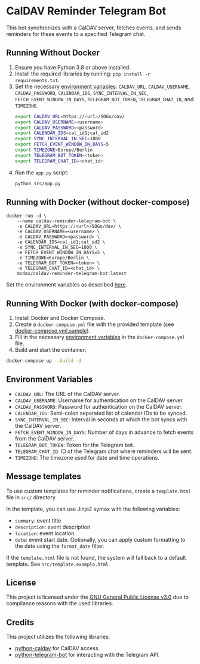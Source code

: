 # CalDAV Reminder Telegram Bot

This bot synchronizes with a CalDAV server, fetches events, and sends reminders for these events to a specified Telegram chat.

## Running Without Docker

1. Ensure you have Python 3.8 or above installed.
2. Install the required libraries by running: `pip install -r requirements.txt`.
3. Set the necessary [environment variables](#environment-variables): `CALDAV_URL`, `CALDAV_USERNAME`, `CALDAV_PASSWORD`, `CALENDAR_IDS`, `SYNC_INTERVAL_IN_SEC`, `FETCH_EVENT_WINDOW_IN_DAYS`, `TELEGRAM_BOT_TOKEN`, `TELEGRAM_CHAT_ID`, and `TIMEZONE`.
    ```bash
    export CALDAV_URL=https://<url>/SOGo/dav/
    export CALDAV_USERNAME=<username>
    export CALDAV_PASSWORD=<password>
    export CALENDAR_IDS=cal_id1;cal_id2
    export SYNC_INTERVAL_IN_SEC=1800
    export FETCH_EVENT_WINDOW_IN_DAYS=5
    export TIMEZONE=Europe/Berlin
    export TELEGRAM_BOT_TOKEN=<token>
    export TELEGRAM_CHAT_ID=<chat_id>
    ```
4. Run the `app.py` script:
    ```bash
    python src/app.py
    ```

## Running with Docker (without docker-compose)

    docker run -d \
        --name caldav-reminder-telegram-bot \
        -e CALDAV_URL=https://<url>/SOGo/dav/ \
        -e CALDAV_USERNAME=<username> \
        -e CALDAV_PASSWORD=<password> \
        -e CALENDAR_IDS=cal_id1;cal_id2 \
        -e SYNC_INTERVAL_IN_SEC=1800 \
        -e FETCH_EVENT_WINDOW_IN_DAYS=5 \
        -e TIMEZONE=Europe/Berlin \
        -e TELEGRAM_BOT_TOKEN=<token> \
        -e TELEGRAM_CHAT_ID=<chat_id> \
        mcdax/caldav-reminder-telegram-bot:latest

Set the environment variables as described [here](#environment-variables).

## Running With Docker (with docker-compose)

1. Install Docker and Docker Compose.
2. Create a `docker-compose.yml` file with the provided template (see [docker-compose.yml.sample](https://github.com/mcdax/caldav-reminder-telegram-bot/blob/main/docker-compose.yml.sample)).
3. Fill in the necessary [environment variables](#environment-variables) in the `docker-compose.yml` file.
4. Build and start the container: 
  ```bash
docker-compose up --build -d
 ```

## Environment Variables

- `CALDAV_URL`: The URL of the CalDAV server.
- `CALDAV_USERNAME`: Username for authentication on the CalDAV server.
- `CALDAV_PASSWORD`: Password for authentication on the CalDAV server.
- `CALENDAR_IDS`: Semi-colon separated list of calendar IDs to be synced.
- `SYNC_INTERVAL_IN_SEC`: Interval in seconds at which the bot syncs with the CalDAV server.
- `FETCH_EVENT_WINDOW_IN_DAYS`: Number of days in advance to fetch events from the CalDAV server.
- `TELEGRAM_BOT_TOKEN`: Token for the Telegram bot.
- `TELEGRAM_CHAT_ID`: ID of the Telegram chat where reminders will be sent.
- `TIMEZONE`: The timezone used for date and time operations.

## Message templates

To use custom templates for reminder notifications, create a `template.html` file in `src/` directory. 

In the template, you can use Jinja2 syntax with the following variables: 

- `summary`: event title
- `description`: event description
- `location`: event location
- `date`: event start date. Optionally, you can apply custom formatting to the date using the `format_date` filter. 
  
If the `template.html` file is not found, the system will fall back to a default template. See `src/template.example.html`.

## License

This project is licensed under the [GNU General Public License v3.0](LICENSE) due to compliance reasons with the used libraries.

## Credits

This project utilizes the following libraries:
- [python-caldav](https://github.com/python-caldav/caldav) for CalDAV access.
- [python-telegram-bot](https://github.com/python-telegram-bot/python-telegram-bot) for interacting with the Telegram API.
